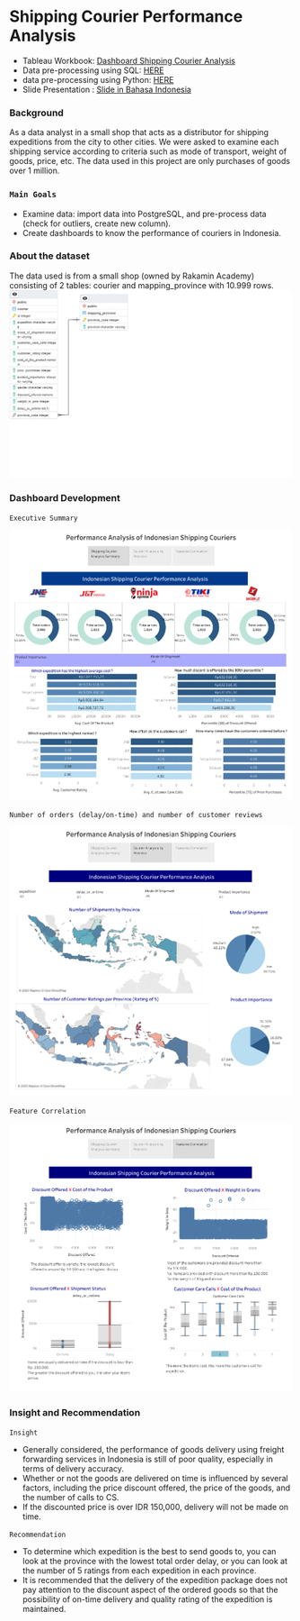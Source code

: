 # Shipping Courier Performance Analysis
* Tableau Workbook: <a href="https://public.tableau.com/app/profile/almar.atss/viz/ShippingCourierAnalytics-notcompleted_16879451783470_16880478218090_16889985741060_16890904338800/Story1">Dashboard Shipping Courier Analysis</a>
* Data pre-processing using SQL: <a href="https://github.com/almaratussaliha/shipping_courier_analysis/blob/master/data_preprocessing.sql">HERE</a>
* data pre-processing using Python:  <a href="https://github.com/almaratussaliha/shipping_courier_analysis/blob/master/shipping.ipynb">HERE</a>
* Slide Presentation : <a href="https://github.com/almaratussaliha/shipping_courier_analysis/blob/master/Shipping%20Couerir%20Analysis_pdf.pdf">Slide in Bahasa Indonesia </a> 
### Background
As a data analyst in a small shop that acts as a distributor for shipping expeditions from the city to other cities. 
We were asked to examine each shipping service according to criteria such as mode of transport, weight of goods, price, etc. 
The data used in this project are only purchases of goods over 1 million.


### `Main Goals`
- Examine data: import data into PostgreSQL, and pre-process data (check for outliers, create new column).
- Create dashboards to know the performance of couriers in Indonesia.

### About the dataset
The data used is from a small shop (owned by Rakamin Academy) consisting of 2 tables: courier and mapping_province with 10.999 rows.
![alt text](https://github.com/almaratussaliha/shipping_courier_analysis/blob/master/img/erd.png?raw=true)

### Dashboard Development
`Executive Summary`

![alt text](https://github.com/almaratussaliha/shipping_courier_analysis/blob/master/img/dash1.png?raw=true)

`Number of orders (delay/on-time) and number of customer reviews`

![alt text](https://github.com/almaratussaliha/shipping_courier_analysis/blob/master/img/dash2.png?raw=true)

`Feature Correlation`

![alt text](https://github.com/almaratussaliha/shipping_courier_analysis/blob/master/img/dash3.png?raw=true)

### Insight and Recommendation
`Insight`
- Generally considered, the performance of goods delivery using freight forwarding services in Indonesia is still of poor quality,
especially in terms of delivery accuracy.
- Whether or not the goods are delivered on time is influenced by several factors, including the price discount offered,
the price of the goods, and the number of calls to CS.
- If the discounted price is over IDR 150,000, delivery will not be made on time.

`Recommendation`
- To determine which expedition is the best to send goods to, you can look at the province with the lowest total order delay,
or you can look at the number of 5 ratings from each expedition in each province.
- It is recommended that the delivery of the expedition package does not pay attention to the discount aspect of the ordered goods
so that the possibility of on-time delivery and quality rating of the expedition is maintained.
